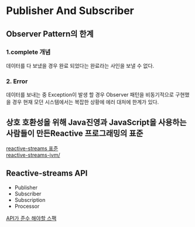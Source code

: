 # Publisher And Subscriber

## Observer Pattern의 한계
### 1.complete 개념
데이터를 다 보냈을 경우 완료 되었다는 완료라는 사인을 보낼 수 없다.

### 2. Error
데이터를 보내는 중 Exception이 발생 할 경우
Observer 패턴을 비동기적으로 구현했을 경우 현재 모던 시스템에서는 복잡한 상황에 에러 대처에 한계가 있다.

## 상호 호환성을 위해 Java진영과 JavaScript을 사용하는 사람들이 만든Reactive 프로그래밍의 표준
 
[reactive-streams 표준](https://www.reactive-streams.org/)  
[reactive-streams-jvm/](https://github.com/reactive-streams/reactive-streams-jvm/)

## Reactive-streams API
- Publisher
- Subscriber
- Subscription
- Processor

[API가 준수 해야할 스팩](https://github.com/reactive-streams/reactive-streams-jvm/blob/v1.0.4/README.md#specification)